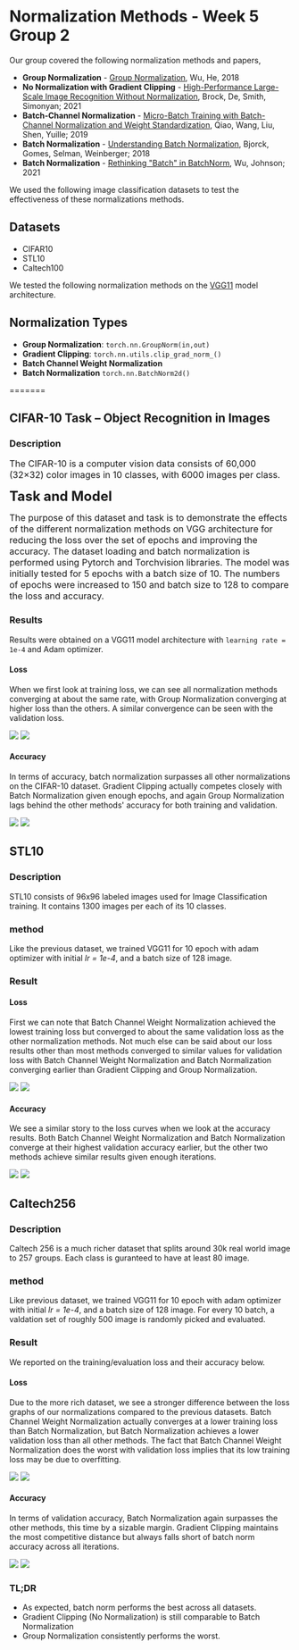 # Normalization Methods - Week 5 Group 2

Our group covered the following normalization methods and papers,
* **Group Normalization** - [Group Normalization](https://arxiv.org/abs/1803.08494), Wu, He, 2018
* **No Normalization with Gradient Clipping** - [High-Performance Large-Scale Image Recognition Without Normalization](https://arxiv.org/abs/2102.06171), Brock, De, Smith, Simonyan; 2021
* **Batch-Channel Normalization** - [Micro-Batch Training with Batch-Channel Normalization and Weight Standardization](https://arxiv.org/abs/1903.10520), Qiao, Wang, Liu, Shen, Yuille; 2019
* **Batch Normalization** - [Understanding Batch Normalization](https://arxiv.org/abs/1806.02375), Bjorck, Gomes, Selman, Weinberger; 2018
* **Batch Normalization** - [Rethinking "Batch" in BatchNorm](https://arxiv.org/abs/2105.07576), Wu, Johnson; 2021


We used the following image classification datasets to test the effectiveness of these normalizations methods.
## Datasets
* CIFAR10
* STL10
* Caltech100


We tested the following normalization methods on the [VGG11](https://arxiv.org/abs/1409.1556) model architecture.

## Normalization Types
* **Group Normalization**: `torch.nn.GroupNorm(in,out)`
* **Gradient Clipping**: `torch.nn.utils.clip_grad_norm_()`
* **Batch Channel Weight Normalization** 
* **Batch Normalization** `torch.nn.BatchNorm2d()`

=======
## CIFAR-10 Task – Object Recognition in Images

### Description

<font size=3>The CIFAR-10 is a computer vision data consists of 60,000 (32×32) color images in 10 classes, with 6000 images per class.</font>

<b><font size=5>Task and Model </font></b>

<font size=3> The purpose of this dataset and task is to demonstrate the effects of the different normalization methods on VGG architecture for reducing the loss over the set of epochs and improving the accuracy.  The dataset loading and batch normalization is performed using Pytorch and Torchvision libraries.  The model was initially tested for 5 epochs with a batch size of 10. The numbers of epochs were increased to 150 and batch size to 128 to compare the loss and accuracy.</font>

### Results

Results were obtained on a VGG11 model architecture with `learning rate = 1e-4` and Adam optimizer.

#### Loss

When we first look at training loss, we can see all normalization methods converging at about the same rate, with Group Normalization converging at higher loss than the others.  A similar convergence can be seen with the validation loss.

<img src="figure/Training loss across all models for CIFAR10.png">

<img src="figure/Validation loss across all models for CIFAR10.png">

#### Accuracy

In terms of accuracy, batch normalization surpasses all other normalizations on the CIFAR-10 dataset.  Gradient Clipping actually competes closely with Batch Normalization given enough epochs, and again Group Normalization lags behind the other methods' accuracy for both training and validation.

<img src="figure/Validation accuracy across all models for CIFAR10.png">

<img src="figure/Training accuracy across all models for CIFAR10.png">


## STL10

### Description

STL10 consists of 96x96 labeled images used for Image Classification training.  It contains 1300 images per each of its 10 classes.

### method

Like the previous dataset, we trained VGG11 for 10 epoch with adam optimizer with initial *lr = 1e-4*, and a batch size of 128 image.

### Result

#### Loss

First we can note that Batch Channel Weight Normalization achieved the lowest training loss but converged to about the same validation loss as the other normalization methods.  Not much else can be said about our loss results other than most methods converged to similar values for validation loss with Batch Channel Weight Normalization and Batch Normalization converging earlier than Gradient Clipping and Group Normalization.

<img src="figure/Training loss across all models for STL10.png">

<img src="figure/Validation loss across all models for STL10.png">

#### Accuracy

We see a similar story to the loss curves when we look at the accuracy results.  Both Batch Channel Weight Normalization and Batch Normalization converge at their highest validation accuracy earlier, but the other two methods achieve similar results given enough iterations.

<img src="figure/Validation accuracy across all models for STL10.png">

<img src="figure/Training accuracy across all models for STL10.png">

## Caltech256

### Description

Caltech 256 is a much richer dataset that splits around 30k real world image to 257 groups. Each class is guranteed to have at least 80 image.

### method

Like previous dataset, we trained VGG11 for 10 epoch with adam optimizer with initial *lr = 1e-4*, and a batch size of 128 image. For every 10 batch, a valdation set of roughly 500 image is randomly picked and evaluated. 

### Result

We reported on the training/evaluation loss and their accuracy below.

#### Loss

Due to the more rich dataset, we see a stronger difference between the loss graphs of our normalizations compared to the previous datasets.  Batch Channel Weight Normalization actually converges at a lower training loss than Batch Normalization, but Batch Normalization achieves a lower validation loss than all other methods.  The fact that Batch Channel Weight Normalization does the worst with validation loss implies that its low training loss may be due to overfitting.

<img src="figure/Training loss across all models for CALTECH256.png">

<img src="figure/Validation loss across all models for CALTECH256.png">

#### Accuracy

In terms of validation accuracy, Batch Normalization again surpasses the other methods, this time by a sizable margin.  Gradient Clipping maintains the most competitive distance but always falls short of batch norm accuracy across all iterations.

<img src="figure/Validation accuracy across all models for CALTECH256.png">

<img src="figure/Training accuracy across all models for CALTECH256.png">

### TL;DR
* As expected, batch norm performs the best across all datasets. 
* Gradient Clipping (No Normalization) is still comparable to Batch Normalization
* Group Normalization consistently performs the worst.

